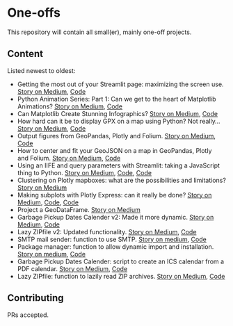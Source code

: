 # One-offs

This repository will contain all small(er), mainly one-off projects.

## Content
Listed newest to oldest:
* Getting the most out of your Streamlit page: maximizing the screen use. [Story on Medium](https://medium.com/pythoneers/getting-the-most-out-of-your-streamlit-page-maximizing-the-screen-use-13c2b8c5a87d), [Code](https://github.com/UnicornOnAzur/one_offs/tree/main/maximize_streamlit)
* Python Animation Series: Part 1: Can we get to the heart of Matplotlib Animations? [Story on Medium](https://medium.com/top-python-libraries/python-animation-series-part-1-can-we-get-to-the-heart-of-matplotlib-animations-e2c56996cdb3), [Code](https://github.com/UnicornOnAzur/python_animation/blob/main/animated_heart_shape.py)
* Can Matplotlib Create Stunning Infographics? [Story on Medium](https://medium.com/top-python-libraries/can-matplotlib-create-stunning-infographics-f572e7e346ee), [Code](https://github.com/UnicornOnAzur/one_offs/blob/main/france_infographic.py)
* How hard can it be to display GPX on a map using Python? Not really… [Story on Medium](https://medium.com/pythoneers/how-hard-can-it-be-to-display-gpx-on-map-using-python-not-really-93a4f1617d0d), [Code](https://github.com/UnicornOnAzur/one_offs/blob/main/gpx_map.py)
* Output figures from GeoPandas, Plotly and Folium. [Story on Medium](https://medium.com/top-python-libraries/output-figures-from-geopandas-plotly-and-folium-how-to-save-them-as-a-graphic-a-geojson-a-cb4c337aa7aa), [Code](https://github.com/UnicornOnAzur/one_offs/blob/main/saving_maps.py)
* How to center and fit your GeoJSON on a map in GeoPandas, Plotly and Folium. [Story on Medium](https://medium.com/pythoneers/how-to-center-and-zoom-to-your-geojson-in-geopandas-plotly-and-folium-3fe3fd9c0d54), [Code](https://github.com/UnicornOnAzur/one_offs/blob/main/center_zoom_and_fit.py)
* Using an IIFE and query parameters with Streamlit: taking a JavaScript thing to Python. [Story on Medium](https://medium.com/pythoneers/using-an-iife-and-query-parameters-with-streamlit-taking-a-popular-thing-from-javascript-and-look-f82f50a40070), [Code](https://github.com/UnicornOnAzur/one_offs/blob/main/iife.py), [Code](https://github.com/UnicornOnAzur/one_offs/blob/main/iife.js)
* Clustering on Plotly mapboxes: what are the possibilities and limitations? [Story on Medium](https://medium.com/top-python-libraries/clustering-on-plotly-mapboxes-what-are-the-possibilities-and-limitations-8264c9aa6843)
* Making subplots with Plotly Express: can it really be done? [Story on Medium](https://medium.com/top-python-libraries/making-subplots-with-plotly-express-can-it-really-be-done-d29d4149294d), [Code](https://github.com/UnicornOnAzur/one_offs/blob/main/px_subplots.py), [Code](https://github.com/UnicornOnAzur/one_offs/blob/main/px_subplots_article.py)
* Project a GeoDataFrame. [Story on Medium](https://medium.com/top-python-libraries/how-to-correctly-project-a-geodataframe-05b059b8a7e6)
* Garbage Pickup Dates Calender v2: Made it more dynamic. [Story on Medium](https://medium.com/@unicornonazur/garbage-in-icalendar-out-revisited-will-it-work-for-next-year-2fd85b3355df), [Code](https://github.com/UnicornOnAzur/one_offs/blob/main/garbage_calendar_v2.py)
* Lazy ZIPfile v2: Updated functionality. [Story on Medium](https://medium.com/pythoneers/unlazy-lazy-zipfile-2142f278b6b4), [Code](https://github.com/UnicornOnAzur/one_offs/blob/main/lazy_zipfile_v2.py)
* SMTP mail sender: function to use SMTP. [Story on medium](https://medium.com/pythoneers/its-just-as-easy-as-sending-an-email-61a854981262), [Code](https://github.com/UnicornOnAzur/one_offs/blob/main/smtp_mail.py)
* Package manager: function to allow dynamic import and installation. [Story on medium](https://medium.com/pythoneers/of-the-utmost-import-ance-providing-flexible-import-and-installation-for-python-d7709030d7fc), [Code](https://github.com/UnicornOnAzur/one_offs/blob/main/package_manager.py)
* Garbage Pickup Dates Calender: script to create an ICS calendar from a PDF calendar. [Story on Medium](https://medium.com/pythoneers/garbage-in-icalendar-out-69-reasons-not-to-do-it-manually-9eddb1dd04c1), [Code](https://github.com/UnicornOnAzur/one_offs/blob/main/garbage_calendar.py)
* Lazy ZIPfile: function to lazily read ZIP archives. [Story on Medium](https://medium.com/pythoneers/lazip-using-lazy-evaluation-to-read-zip-archives-in-memory-64c0a0fb115a), [Code](https://github.com/UnicornOnAzur/one_offs/blob/main/lazy_zipfile.py)

## Contributing

PRs accepted.
